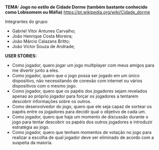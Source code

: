 **TEMA: Jogo no estilo de Cidade Dorme (também bastante conhecido como Lobisomem ou Máfia)**
https://pt.wikipedia.org/wiki/Cidade_dorme 

Integrantes do grupo:  
- Gabriel Vitor Antunes Carvalho;  
- João Henrique Costa Moreira;  
- João Márcio Calazans Britto;  
- João Victor Souza de Andrade;  

**USER STORIES:**
-  Como jogador, quero jogar um jogo multiplayer com meus amigos para me divertir junto a eles.  
-  Como jogador, quero que o jogo possa ser jogado em um único dispositivo, não necessitando de conexão com internet ou vários dispositivos com o mesmo jogo.  
-  Como jogador, quero que os papéis dos jogadores sejam revelados apenas ao próprio jogador para forçar os jogadores a tentarem descobrir informações sobre os outros.  
-  Como desenvolvedor do jogo, quero que ele seja capaz de sortear os papéis entre os jogadores para decidir qual o objetivo de cada um.    
-  Como jogador, quero que haja um momento de discussão durante o jogo para tentar descobrir os papéis dos outros jogadores e introduzir estratégia ao jogo.  
-  Como jogador, quero que tenham momentos de votação no jogo para realizar a escolha de qual jogador deve ser eliminado de acordo com a suspeita da maioria.  
